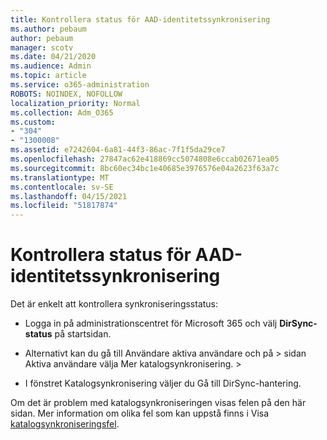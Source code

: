 ```yaml
---
title: Kontrollera status för AAD-identitetssynkronisering
ms.author: pebaum
author: pebaum
manager: scotv
ms.date: 04/21/2020
ms.audience: Admin
ms.topic: article
ms.service: o365-administration
ROBOTS: NOINDEX, NOFOLLOW
localization_priority: Normal
ms.collection: Adm_O365
ms.custom:
- "304"
- "1300008"
ms.assetid: e7242604-6a81-44f3-86ac-7f1f5da29ce7
ms.openlocfilehash: 27847ac62e418869cc5074808e6ccab02671ea05
ms.sourcegitcommit: 8bc60ec34bc1e40685e3976576e04a2623f63a7c
ms.translationtype: MT
ms.contentlocale: sv-SE
ms.lasthandoff: 04/15/2021
ms.locfileid: "51817874"
---
```

# <a name="check-aad-identity-sync-status"></a>Kontrollera status för AAD-identitetssynkronisering

Det är enkelt att kontrollera synkroniseringsstatus:
  
- Logga in på administrationscentret för Microsoft 365 och välj **DirSync-status** på startsidan.

- Alternativt kan du gå till Användare aktiva användare och på \> sidan Aktiva användare välja Mer katalogsynkronisering. \>

- I fönstret Katalogsynkronisering väljer du Gå till DirSync-hantering.

Om det är problem med katalogsynkroniseringen visas felen på den här sidan. Mer information om olika fel som kan uppstå finns i Visa [katalogsynkroniseringsfel](https://docs.microsoft.com//office365/enterprise/identify-directory-synchronization-errors).
  
